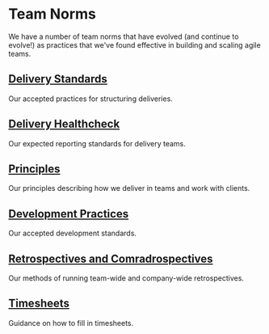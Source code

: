 # Team Norms

We have a number of team norms that have evolved (and continue to evolve!) as practices that we've found effective in building and scaling agile teams.

## [Delivery Standards](delivery_standards.md)

Our accepted practices for structuring deliveries.

## [Delivery Healthcheck](delivery_healthcheck.md)

Our expected reporting standards for delivery teams.

## [Principles](principles.md)

Our principles describing how we deliver in teams and work with clients.

## [Development Practices](development_practices.md)

Our accepted development standards.

## [Retrospectives and Comradrospectives](retrospectives.md)

Our methods of running team-wide and company-wide retrospectives.

## [Timesheets](../guides/process/scheduling/how_to_timesheet.md)
Guidance on how to fill in timesheets.

